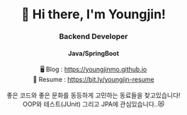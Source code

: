 <h1 align="center">👋 Hi there, I'm Youngjin!</h1>
<h3 align="center">Backend Developer</h3>
<h4 align="center">Java/SpringBoot</h4>
<div align="center">
  🖥 Blog   : <a href="https://youngjinmo.github.io" target="_blank">https://youngjinmo.github.io</a> <br>
  📝 Resume : <a href="https://bit.ly/youngjinmo_resume" target="_blank">https://bit.ly/youngjin-resume</a> <br><br>
  좋은 코드와 좋은 문화를 동등하게 고민하는 동료들을 찾고있습니다!<br>
  OOP와 테스트(JUnit) 그리고 JPA에 관심있습니다..😻
</div>
